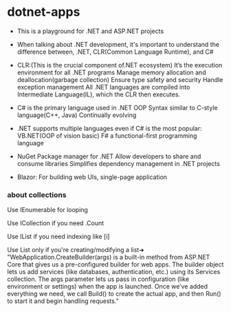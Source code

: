 # dotnet-apps 

- This is a playground for .NET and ASP.NET projects

- When talking about .NET development, it's important to understand the difference between, .NET, CLR(Common Language Runtime), and C#

- CLR:(This is the crucial component of.NET ecosystem)
It’s the execution environment for all .NET programs
Manage memory allocation and deallocation(garbage collection)
Ensure type safety and security 
Handle exception management 
All .NET languages are compiled into Intermediate Language(IL), which the CLR then executes. 

- C# is the primary language used in .NET
OOP
Syntax similar to C-style language(C++, Java)
Continually evolving 

- .NET supports multiple languages even if C# is the most popular:
VB.NET(OOP of vision basic)
F#  a functional-first programming language

- NuGet
Package manager for .NET
Allow developers  to share and consume libraries 
Simplifies dependency management in .NET projects

- Blazor: 
For building web UIs, single-page application 

### about collections

Use IEnumerable<T> for looping

Use ICollection<T> if you need .Count

Use IList<T> if you need indexing like [i]

Use List<T> only if you're creating/modifying a list➜
"WebApplication.CreateBuilder(args) is a built-in method from ASP.NET Core that gives us a pre-configured builder for web apps. The builder object lets us add services (like databases, authentication, etc.) using its Services collection. The args parameter lets us pass in configuration (like environment or settings) when the app is launched. Once we’ve added everything we need, we call Build() to create the actual app, and then Run() to start it and begin handling requests."
